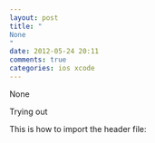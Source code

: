 ```yaml
---
layout: post
title: "
None
"
date: 2012-05-24 20:11
comments: true
categories: ios xcode
---
```


None


Trying out 


This is how to import the header file:

